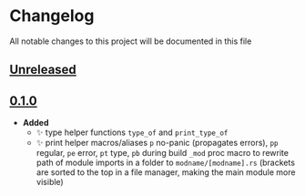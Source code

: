 # Changelog
All notable changes to this project will be documented in this file

[unreleased]: https://github.com/eugenesvk/helperes/compare/0.1.0...HEAD
## [Unreleased]
<!-- - __Added__ -->
  <!-- + :sparkles:  -->
  <!-- new features -->
<!-- - __Changed__ -->
  <!-- +   -->
  <!-- changes in existing functionality -->
<!-- - __Fixed__ -->
  <!-- + :beetle:  -->
  <!-- bug fixes -->
<!-- - __Deprecated__ -->
  <!-- + :poop:  -->
  <!-- soon-to-be removed features -->
<!-- - __Removed__ -->
  <!-- + :wastebasket:  -->
  <!-- now removed features -->
<!-- - __Security__ -->
  <!-- + :lock:  -->
  <!-- vulnerabilities -->

[0.1.0]: https://github.com/eugenesvk/helperes/releases/tag/0.1.0
## [0.1.0]

- __Added__
  + ✨ type helper functions `type_of` and `print_type_of`
  + ✨ print helper macros/aliases `p` no-panic (propagates errors),  `pp` regular, `pe` error, `pt` type, `pb` during build
  `_mod` proc macro to rewrite path of module imports in a folder to `modname/[modname].rs` (brackets are sorted to the top in a file manager, making the main module more visible)
